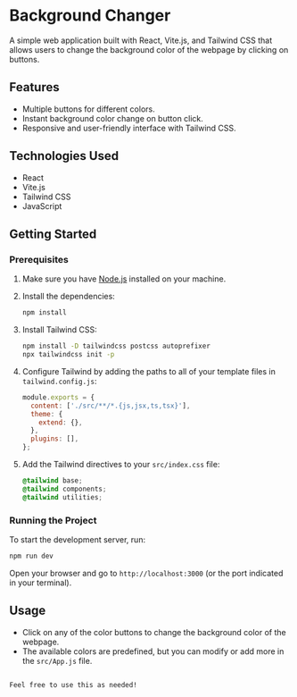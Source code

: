 # Background Changer 

A simple web application built with React, Vite.js, and Tailwind CSS that allows users to change the background color of the webpage by clicking on buttons.

## Features

- Multiple buttons for different colors.
- Instant background color change on button click.
- Responsive and user-friendly interface with Tailwind CSS.

## Technologies Used

- React
- Vite.js
- Tailwind CSS
- JavaScript

## Getting Started

### Prerequisites

1. Make sure you have [Node.js](https://nodejs.org/) installed on your machine.


2. Install the dependencies:

   ```bash
   npm install
   ```

3. Install Tailwind CSS:

   ```bash
   npm install -D tailwindcss postcss autoprefixer
   npx tailwindcss init -p
   ```

4. Configure Tailwind by adding the paths to all of your template files in `tailwind.config.js`:

   ```javascript
   module.exports = {
     content: ['./src/**/*.{js,jsx,ts,tsx}'],
     theme: {
       extend: {},
     },
     plugins: [],
   };
   ```

5. Add the Tailwind directives to your `src/index.css` file:

   ```css
   @tailwind base;
   @tailwind components;
   @tailwind utilities;
   ```

### Running the Project

To start the development server, run:

```bash
npm run dev
```

Open your browser and go to `http://localhost:3000` (or the port indicated in your terminal).

## Usage

- Click on any of the color buttons to change the background color of the webpage.
- The available colors are predefined, but you can modify or add more in the `src/App.js` file.
```

Feel free to use this as needed!


